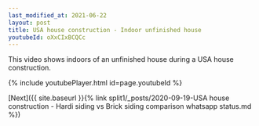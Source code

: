 ```yaml
---
last_modified_at: 2021-06-22
layout: post
title: USA house construction - Indoor unfinished house
youtubeId: oXxCIxBCQCc
---
```


This video shows indoors of an unfinished house during a USA house construction.

{% include youtubePlayer.html id=page.youtubeId %}

[Next]({{ site.baseurl }}{% link split1/_posts/2020-09-19-USA house construction - Hardi siding vs Brick siding comparison whatsapp status.md  %})
